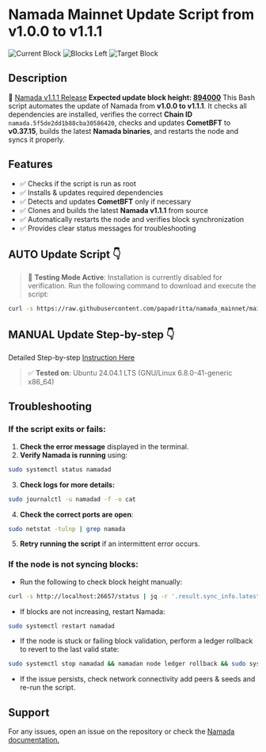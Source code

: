 # Namada Mainnet Update Script from v1.0.0 to v1.1.1
![Current Block](https://img.shields.io/badge/Current_Block-1014427-blue)
![Blocks Left](https://img.shields.io/badge/Blocks_Left--284-blue)
![Target Block](https://img.shields.io/badge/Target_Block-894000-blue)

## Description
🔗 [Namada v1.1.1 Release](https://github.com/anoma/namada/releases/tag/v1.1.1)
**Expected update block height: [894000](https://namada.valopers.com/blocks/894000)**
This Bash script automates the update of Namada from **v1.0.0 to v1.1.1**. It checks all dependencies are installed, verifies the correct **Chain ID** `namada.5f5de2dd1b88cba30586420`, checks and updates **CometBFT** to **v0.37.15**, builds the latest **Namada binaries**, and restarts the node and syncs it properly.

## Features
- ✅ Checks if the script is run as root
- ✅ Installs & updates required dependencies
- ✅ Detects and updates **CometBFT** only if necessary
- ✅ Clones and builds the latest **Namada v1.1.1** from source
- ✅ Automatically restarts the node and verifies block synchronization
- ✅ Provides clear status messages for troubleshooting

## AUTO Update Script :point_down:
> 🚧 **Testing Mode Active**: Installation is currently disabled for verification. 
Run the following command to download and execute the script:
```bash
curl -s https://raw.githubusercontent.com/papadritta/namada_mainnet/main/namada-update.sh | sudo bash -e
```
## MANUAL Update Step-by-step :point_down: 
Detailed Step-by-step [Instruction Here](/step-by-step.md)
> ✅ **Tested on**: Ubuntu 24.04.1 LTS (GNU/Linux 6.8.0-41-generic x86_64)
## Troubleshooting
### If the script exits or fails:
1. **Check the error message** displayed in the terminal.
2. **Verify Namada is running** using:
```bash
sudo systemctl status namadad
```
3. **Check logs for more details:**
```bash
sudo journalctl -u namadad -f -o cat
```
4. **Check the correct ports are open**:
```bash
sudo netstat -tulnp | grep namada
```
5. **Retry running the script** if an intermittent error occurs.

### If the node is not syncing blocks:
- Run the following to check block height manually:
```bash
curl -s http://localhost:26657/status | jq -r '.result.sync_info.latest_block_height'
```
- If blocks are not increasing, restart Namada:
```bash
sudo systemctl restart namadad
```
- If the node is stuck or failing block validation, perform a ledger rollback to revert to the last valid state:
```bash
sudo systemctl stop namadad && namadan node ledger rollback && sudo systemctl start namadad
```
- If the issue persists, check network connectivity add peers & seeds and re-run the script.

## Support
For any issues, open an issue on the repository or check the [Namada documentation.](https://docs.namada.net)

